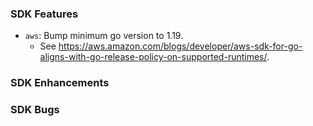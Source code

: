 ### SDK Features
* `aws`: Bump minimum go version to 1.19.
  * See https://aws.amazon.com/blogs/developer/aws-sdk-for-go-aligns-with-go-release-policy-on-supported-runtimes/.

### SDK Enhancements

### SDK Bugs
